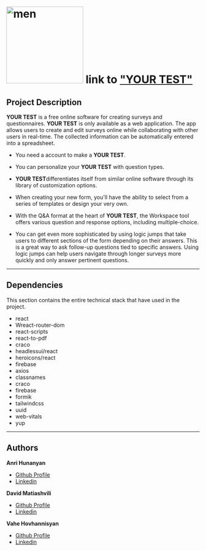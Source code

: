 # <img src="https://images03.nicepage.com/c461c07a441a5d220e8feb1a/23d9857501965e9c94efaaca/jkjukl.png" alt="men" width="200" height=""> link to ["YOUR TEST"](your-test.vercel.app)

## **Project Description**

**YOUR TEST** is a free online software for creating surveys and questionnaires. **YOUR TEST** is only available as a web application. The app allows users to create and edit surveys online while collaborating with other users in real-time. The collected information can be automatically entered into a spreadsheet.

- You need a account to make a **YOUR TEST**.

- You can personalize your **YOUR TEST** with question types.

- **YOUR TEST**differentiates itself from similar online software through its library of customization options.

- When creating your new form, you'll have the ability to select from a series of templates or design your very own.

- With the Q&A format at the heart of **YOUR TEST**, the Workspace tool offers various question and response options, including multiple-choice.

- You can get even more sophisticated by using logic jumps that take users to different sections of the form depending on their answers. This is a great way to ask follow-up questions tied to specific answers. Using logic jumps can help users navigate through longer surveys more quickly and only answer pertinent questions.

---

## **Dependencies**

This section contains the entire technical stack that have used in the project.

- react
- Wreact-router-dom
- react-scripts
- react-to-pdf
- craco
- headlessui/react
- heroicons/react
- firebase
- axios
- classnames
- craco
- firebase
- formik
- tailwindcss
- uuid
- web-vitals
- yup

---

## **Authors**

**Anri Hunanyan**

- [Github Profile](https://github.com/Anri-H "Anri Hunanyan")
- [Linkedin](https://www.linkedin.com/in/anri-h/ "Welcome")

**David Matiashvili**

- [Github Profile](https://github.com/dav26072000 "David Matiashvili")
- [Linkedin](https://www.linkedin.com/in/matiashvili/ "Welcome")

**Vahe Hovhannisyan**

- [Github Profile](https://github.com/Vahe1209?tab=followers "Vahe Hovhannisyan")
- [Linkedin](https://www.linkedin.com/in/vahe1209/ "Welcome")
